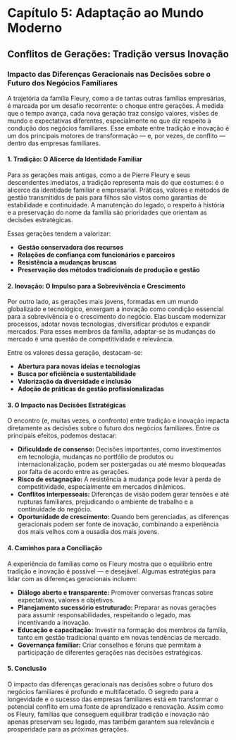 # Capítulo 5: Adaptação ao Mundo Moderno

## Conflitos de Gerações: Tradição versus Inovação

### Impacto das Diferenças Geracionais nas Decisões sobre o Futuro dos Negócios Familiares

A trajetória da família Fleury, como a de tantas outras famílias empresárias, é marcada por um desafio recorrente: o choque entre gerações. À medida que o tempo avança, cada nova geração traz consigo valores, visões de mundo e expectativas diferentes, especialmente no que diz respeito à condução dos negócios familiares. Esse embate entre tradição e inovação é um dos principais motores de transformação — e, por vezes, de conflito — dentro das empresas familiares.

#### 1. **Tradição: O Alicerce da Identidade Familiar**

Para as gerações mais antigas, como a de Pierre Fleury e seus descendentes imediatos, a tradição representa mais do que costumes: é o alicerce da identidade familiar e empresarial. Práticas, valores e métodos de gestão transmitidos de pais para filhos são vistos como garantias de estabilidade e continuidade. A manutenção do legado, o respeito à história e a preservação do nome da família são prioridades que orientam as decisões estratégicas.

Essas gerações tendem a valorizar:

- **Gestão conservadora dos recursos**
- **Relações de confiança com funcionários e parceiros**
- **Resistência a mudanças bruscas**
- **Preservação dos métodos tradicionais de produção e gestão**

#### 2. **Inovação: O Impulso para a Sobrevivência e Crescimento**

Por outro lado, as gerações mais jovens, formadas em um mundo globalizado e tecnológico, enxergam a inovação como condição essencial para a sobrevivência e o crescimento do negócio. Elas buscam modernizar processos, adotar novas tecnologias, diversificar produtos e expandir mercados. Para esses membros da família, adaptar-se às mudanças do mercado é uma questão de competitividade e relevância.

Entre os valores dessa geração, destacam-se:

- **Abertura para novas ideias e tecnologias**
- **Busca por eficiência e sustentabilidade**
- **Valorização da diversidade e inclusão**
- **Adoção de práticas de gestão profissionalizadas**

#### 3. **O Impacto nas Decisões Estratégicas**

O encontro (e, muitas vezes, o confronto) entre tradição e inovação impacta diretamente as decisões sobre o futuro dos negócios familiares. Entre os principais efeitos, podemos destacar:

- **Dificuldade de consenso:** Decisões importantes, como investimentos em tecnologia, mudanças no portfólio de produtos ou internacionalização, podem ser postergadas ou até mesmo bloqueadas por falta de acordo entre as gerações.
- **Risco de estagnação:** A resistência à mudança pode levar à perda de competitividade, especialmente em mercados dinâmicos.
- **Conflitos interpessoais:** Diferenças de visão podem gerar tensões e até rupturas familiares, prejudicando o ambiente de trabalho e a continuidade do negócio.
- **Oportunidade de crescimento:** Quando bem gerenciadas, as diferenças geracionais podem ser fonte de inovação, combinando a experiência dos mais velhos com a ousadia dos mais jovens.

#### 4. **Caminhos para a Conciliação**

A experiência de famílias como os Fleury mostra que o equilíbrio entre tradição e inovação é possível — e desejável. Algumas estratégias para lidar com as diferenças geracionais incluem:

- **Diálogo aberto e transparente:** Promover conversas francas sobre expectativas, valores e objetivos.
- **Planejamento sucessório estruturado:** Preparar as novas gerações para assumir responsabilidades, respeitando o legado, mas incentivando a inovação.
- **Educação e capacitação:** Investir na formação dos membros da família, tanto em gestão tradicional quanto em novas tendências de mercado.
- **Governança familiar:** Criar conselhos e fóruns que permitam a participação de diferentes gerações nas decisões estratégicas.

#### 5. **Conclusão**

O impacto das diferenças geracionais nas decisões sobre o futuro dos negócios familiares é profundo e multifacetado. O segredo para a longevidade e o sucesso das empresas familiares está em transformar o potencial conflito em uma fonte de aprendizado e renovação. Assim como os Fleury, famílias que conseguem equilibrar tradição e inovação não apenas preservam seu legado, mas também garantem sua relevância e prosperidade para as próximas gerações.
